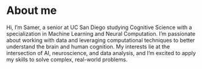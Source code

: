 # About me

Hi, I’m Samer, a senior at UC San Diego studying Cognitive Science with a specialization in Machine Learning and Neural Computation. I’m passionate about working with data and leveraging computational techniques to better understand the brain and human cognition. My interests lie at the intersection of AI, neuroscience, and data analysis, and I’m excited to apply my skills to solve complex, real-world problems.

